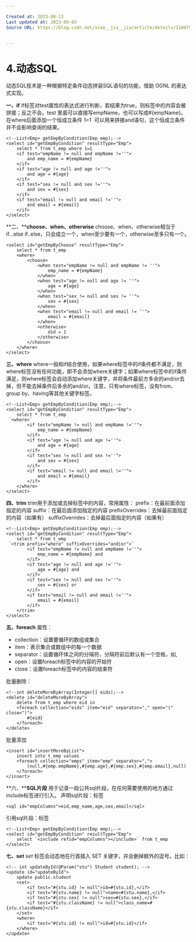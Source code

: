 ```yaml
---

Created at: 2023-08-13
Last updated at: 2023-09-03
Source URL: https://blog.csdn.net/xiao__jia__jia/article/details/110975745?ydreferer=aHR0cHM6Ly9jbi5iaW5nLmNvbS8=


---
```


# 4.动态SQL


动态SQL技术是一种根据特定条件动态拼装SQL语句的功能，借助 OGNL 的表达式实现。

**一、if**
if标签对test属性的表达式进行判断，若结果为true，则标签中的内容会被拼接；反之不会。test 里面可以直接写empName，也可以写成#{empName}。
在where后面添加一个恒成立条件 1=1  可以用来拼接and语句，这个恒成立条件并不会影响查询的结果。
```
<!--List<Emp> getEmpByCondition(Emp emp);-->
<select id="getEmpByCondition" resultType="Emp">
    select * from t_emp where 1=1
    <if test="empName != null and empName !=''">
        and emp_name = #{empName}
    </if>
    <if test="age != null and age !=''">
        and age = #{age}
    </if>
    <if test="sex != null and sex !=''">
        and sex = #{sex}
    </if>
    <if test="email != null and email !=''">
        and email = #{email}
    </if>
</select>
```

**二、****choose、when、otherwise**
choose、when、otherwise相当于if...else if..else，只会成立一个，when至少要有一个，otherwise至多只有一个。
```
<select id="getEmpByChoose" resultType="Emp">
    select * from t_emp
    <where>
        <choose>
            <when test="empName != null and empName != ''">
                emp_name = #{empName}
            </when>
            <when test="age != null and age != ''">
                age = #{age}
            </when>
            <when test="sex != null and sex != ''">
                sex = #{sex}
            </when>
            <when test="email != null and email != ''">
                email = #{email}
            </when>
            <otherwise>
                did = 1
            </otherwise>
        </choose>
    </where>
</select>
```

**三、where**
where一般和if结合使用，如果where标签中的if条件都不满足，则where标签没有任何功能，即不会添加where关键字；如果where标签中的if条件满足，则where标签会自动添加where关键字，并将条件最前方多余的and/or去掉，但不能去掉条件后多余的and/or。注意，只有where标签，没有from、group by、having等其他关键字标签。
```
<!--List<Emp> getEmpByCondition(Emp emp);-->
<select id="getEmpByCondition" resultType="Emp">
    select * from t_emp
 `<where>`
        <if test="empName != null and empName !=''">
            emp_name = #{empName}
        </if>
        <if test="age != null and age !=''">
            and age = #{age}
        </if>
        <if test="sex != null and sex !=''">
            and sex = #{sex}
        </if>
        <if test="email != null and email !=''">
            and email = #{email}
        </if>
    </where>
</select>
```

**四、trim**
trim用于添加或去掉标签中的内容，常用属性：
prefix：在最前面添加指定的内容
suffix：在最后面添加指定的内容
prefixOverrides：去掉最前面指定的内容（如果有）
suffixOverrides：去掉最后面指定的内容（如果有）
```
<!--List<Emp> getEmpByCondition(Emp emp);-->
<select id="getEmpByCondition" resultType="Emp">
    select * from t_emp
 `<trim prefix="where" suffixOverrides="and|or">`
        <if test="empName != null and empName !=''">
            emp_name = #{empName} and
        </if>
        <if test="age != null and age !=''">
            age = #{age} and
        </if>
        <if test="sex != null and sex !=''">
            sex = #{sex} or
        </if>
        <if test="email != null and email !=''">
            email = #{email}
        </if>
    </trim>
</select>
```

**五、foreach**
属性：

* collection：设置要循环的数组或集合
* item：表示集合或数组中的每一个数据
* separator：设置循环体之间的分隔符，分隔符前后默认有一个空格，如,
* open：设置foreach标签中的内容的开始符
* close：设置foreach标签中的内容的结束符

批量删除：
```
<!--int deleteMoreByArray(Integer[] eids);-->
<delete id="deleteMoreByArray">
    delete from t_emp where eid in
    <foreach collection="eids" item="eid" separator="," open="(" close=")">
        #{eid}
    </foreach>
</delete>
```

批量添加
```
<insert id="insertMoreByList">
    insert into t_emp values
    <foreach collection="emps" item="emp" separator=",">
        (null,#{emp.empName},#{emp.age},#{emp.sex},#{emp.email},null)
    </foreach>
</insert>
```

**六、****SQL片段**
用于记录一段公共sql片段，在任何需要使用的地方通过include标签进行引入。
声明sql片段：<sql>标签
```
<sql id="empColumns">eid,emp_name,age,sex,email</sql>
```
引用sql片段：<include>标签
```
<!--List<Emp> getEmpByCondition(Emp emp);-->
<select id="getEmpByCondition" resultType="Emp">
    select `<include refid="empColumns"></include>` from t_emp
</select>
```

**七、set**
_set_ 标签会动态地在行首插入 SET 关键字，并会删掉额外的逗号。比如：
```
<!-- int updateById(@Param("stu") Student student); -->
<update id="updateById">
    update public.student
    <set>
        <if test="#{stu.id} != null">id=#{stu.id},</if>
        <if test="#{stu.name} != null">name=#{stu.name},</if>
        <if test="#{stu.sex} != null">sex=#{stu.sex},</if>
        <if test="#{stu.className} != null">class_name=#{stu.className}</if>
    </set>
    <where>
        <if test="#{stu.id} != null">id=#{stu.id}</if>
    </where>
</update>
```

